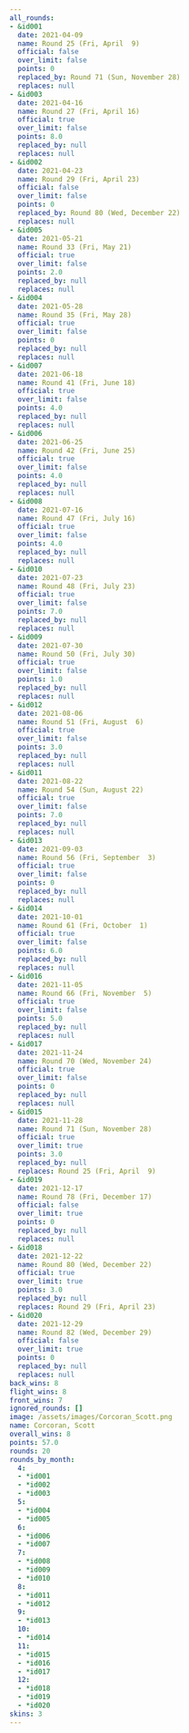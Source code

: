 ```yaml
---
all_rounds:
- &id001
  date: 2021-04-09
  name: Round 25 (Fri, April  9)
  official: false
  over_limit: false
  points: 0
  replaced_by: Round 71 (Sun, November 28)
  replaces: null
- &id003
  date: 2021-04-16
  name: Round 27 (Fri, April 16)
  official: true
  over_limit: false
  points: 8.0
  replaced_by: null
  replaces: null
- &id002
  date: 2021-04-23
  name: Round 29 (Fri, April 23)
  official: false
  over_limit: false
  points: 0
  replaced_by: Round 80 (Wed, December 22)
  replaces: null
- &id005
  date: 2021-05-21
  name: Round 33 (Fri, May 21)
  official: true
  over_limit: false
  points: 2.0
  replaced_by: null
  replaces: null
- &id004
  date: 2021-05-28
  name: Round 35 (Fri, May 28)
  official: true
  over_limit: false
  points: 0
  replaced_by: null
  replaces: null
- &id007
  date: 2021-06-18
  name: Round 41 (Fri, June 18)
  official: true
  over_limit: false
  points: 4.0
  replaced_by: null
  replaces: null
- &id006
  date: 2021-06-25
  name: Round 42 (Fri, June 25)
  official: true
  over_limit: false
  points: 4.0
  replaced_by: null
  replaces: null
- &id008
  date: 2021-07-16
  name: Round 47 (Fri, July 16)
  official: true
  over_limit: false
  points: 4.0
  replaced_by: null
  replaces: null
- &id010
  date: 2021-07-23
  name: Round 48 (Fri, July 23)
  official: true
  over_limit: false
  points: 7.0
  replaced_by: null
  replaces: null
- &id009
  date: 2021-07-30
  name: Round 50 (Fri, July 30)
  official: true
  over_limit: false
  points: 1.0
  replaced_by: null
  replaces: null
- &id012
  date: 2021-08-06
  name: Round 51 (Fri, August  6)
  official: true
  over_limit: false
  points: 3.0
  replaced_by: null
  replaces: null
- &id011
  date: 2021-08-22
  name: Round 54 (Sun, August 22)
  official: true
  over_limit: false
  points: 7.0
  replaced_by: null
  replaces: null
- &id013
  date: 2021-09-03
  name: Round 56 (Fri, September  3)
  official: true
  over_limit: false
  points: 0
  replaced_by: null
  replaces: null
- &id014
  date: 2021-10-01
  name: Round 61 (Fri, October  1)
  official: true
  over_limit: false
  points: 6.0
  replaced_by: null
  replaces: null
- &id016
  date: 2021-11-05
  name: Round 66 (Fri, November  5)
  official: true
  over_limit: false
  points: 5.0
  replaced_by: null
  replaces: null
- &id017
  date: 2021-11-24
  name: Round 70 (Wed, November 24)
  official: true
  over_limit: false
  points: 0
  replaced_by: null
  replaces: null
- &id015
  date: 2021-11-28
  name: Round 71 (Sun, November 28)
  official: true
  over_limit: true
  points: 3.0
  replaced_by: null
  replaces: Round 25 (Fri, April  9)
- &id019
  date: 2021-12-17
  name: Round 78 (Fri, December 17)
  official: false
  over_limit: true
  points: 0
  replaced_by: null
  replaces: null
- &id018
  date: 2021-12-22
  name: Round 80 (Wed, December 22)
  official: true
  over_limit: true
  points: 3.0
  replaced_by: null
  replaces: Round 29 (Fri, April 23)
- &id020
  date: 2021-12-29
  name: Round 82 (Wed, December 29)
  official: false
  over_limit: true
  points: 0
  replaced_by: null
  replaces: null
back_wins: 8
flight_wins: 8
front_wins: 7
ignored_rounds: []
image: /assets/images/Corcoran_Scott.png
name: Corcoran, Scott
overall_wins: 8
points: 57.0
rounds: 20
rounds_by_month:
  4:
  - *id001
  - *id002
  - *id003
  5:
  - *id004
  - *id005
  6:
  - *id006
  - *id007
  7:
  - *id008
  - *id009
  - *id010
  8:
  - *id011
  - *id012
  9:
  - *id013
  10:
  - *id014
  11:
  - *id015
  - *id016
  - *id017
  12:
  - *id018
  - *id019
  - *id020
skins: 3
---
```

